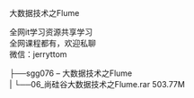 大数据技术之Flume

全网it学习资源共享学习<br>全网课程都有，欢迎私聊<br>微信：jerryttom<br>

├──sgg076 – 大数据技术之Flume<br> | └──06_尚硅谷大数据技术之Flume.rar 503.77M